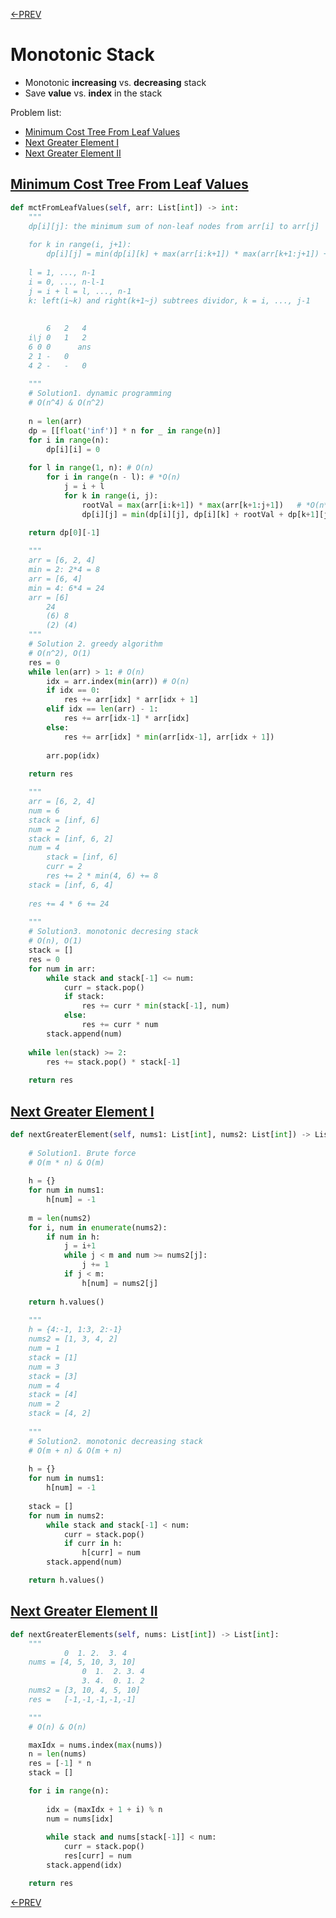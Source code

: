 [<-PREV](dsa.md)

# Monotonic Stack
- Monotonic **increasing** vs. **decreasing** stack
- Save **value** vs. **index** in the stack


Problem list: 
- [Minimum Cost Tree From Leaf Values](https://leetcode.com/problems/minimum-cost-tree-from-leaf-values/)
- [Next Greater Element I](https://leetcode.com/problems/next-greater-element-i/)
- [Next Greater Element II](https://leetcode.com/problems/next-greater-element-ii/)


## [Minimum Cost Tree From Leaf Values](https://leetcode.com/problems/minimum-cost-tree-from-leaf-values/)


```python
def mctFromLeafValues(self, arr: List[int]) -> int:
    """
    dp[i][j]: the minimum sum of non-leaf nodes from arr[i] to arr[j] 
    
    for k in range(i, j+1):
        dp[i][j] = min(dp[i][k] + max(arr[i:k+1]) * max(arr[k+1:j+1]) + dp[k+1][j])
    
    l = 1, ..., n-1
    i = 0, ..., n-l-1
    j = i + l = l, ..., n-1
    k: left(i~k) and right(k+1~j) subtrees dividor, k = i, ..., j-1 
    
    
        6   2   4
    i\j 0   1   2 
    6 0 0      ans
    2 1 -   0   
    4 2 -   -   0
    
    """
    # Solution1. dynamic programming
    # O(n^4) & O(n^2)
    
    n = len(arr)
    dp = [[float('inf')] * n for _ in range(n)]
    for i in range(n):
        dp[i][i] = 0
        
    for l in range(1, n): # O(n)
        for i in range(n - l): # *O(n)
            j = i + l 
            for k in range(i, j):
                rootVal = max(arr[i:k+1]) * max(arr[k+1:j+1])   # *O(n*n)
                dp[i][j] = min(dp[i][j], dp[i][k] + rootVal + dp[k+1][j])

    return dp[0][-1]
    
    """
    arr = [6, 2, 4]
    min = 2: 2*4 = 8
    arr = [6, 4]
    min = 4: 6*4 = 24
    arr = [6]
        24 
        (6) 8
        (2) (4)
    """
    # Solution 2. greedy algorithm 
    # O(n^2), O(1)
    res = 0
    while len(arr) > 1: # O(n)
        idx = arr.index(min(arr)) # O(n)
        if idx == 0:
            res += arr[idx] * arr[idx + 1]            
        elif idx == len(arr) - 1:
            res += arr[idx-1] * arr[idx]
        else:
            res += arr[idx] * min(arr[idx-1], arr[idx + 1])
        
        arr.pop(idx)
        
    return res

    """
    arr = [6, 2, 4]
    num = 6
    stack = [inf, 6]
    num = 2
    stack = [inf, 6, 2]
    num = 4
        stack = [inf, 6]
        curr = 2
        res += 2 * min(4, 6) += 8
    stack = [inf, 6, 4]    
    
    res += 4 * 6 += 24
    
    """
    # Solution3. monotonic decresing stack
    # O(n), O(1)
    stack = []
    res = 0
    for num in arr:
        while stack and stack[-1] <= num:
            curr = stack.pop()
            if stack:
                res += curr * min(stack[-1], num)
            else:
                res += curr * num
        stack.append(num)
        
    while len(stack) >= 2:
        res += stack.pop() * stack[-1]
    
    return res
```

## [Next Greater Element I](https://leetcode.com/problems/next-greater-element-i/)


```python
def nextGreaterElement(self, nums1: List[int], nums2: List[int]) -> List[int]:
    
    # Solution1. Brute force
    # O(m * n) & O(m)
    
    h = {}
    for num in nums1:
        h[num] = -1
        
    m = len(nums2)
    for i, num in enumerate(nums2):
        if num in h:
            j = i+1
            while j < m and num >= nums2[j]:
                j += 1
            if j < m:
                h[num] = nums2[j]
    
    return h.values()
    
    """
    h = {4:-1, 1:3, 2:-1}
    nums2 = [1, 3, 4, 2]
    num = 1
    stack = [1]
    num = 3
    stack = [3]
    num = 4
    stack = [4]
    num = 2
    stack = [4, 2]
    
    """
    # Solution2. monotonic decreasing stack
    # O(m + n) & O(m + n)
    
    h = {}
    for num in nums1:
        h[num] = -1
    
    stack = []
    for num in nums2:
        while stack and stack[-1] < num:
            curr = stack.pop()
            if curr in h:
                h[curr] = num
        stack.append(num)

    return h.values()
```

## [Next Greater Element II](https://leetcode.com/problems/next-greater-element-ii/)


```python
def nextGreaterElements(self, nums: List[int]) -> List[int]:
    """
            0  1. 2.  3. 4
    nums = [4, 5, 10, 3, 10]
                0  1.  2. 3. 4
                3. 4.  0. 1. 2
    nums2 = [3, 10, 4, 5, 10]
    res =   [-1,-1,-1,-1,-1]

    """
    # O(n) & O(n)

    maxIdx = nums.index(max(nums))
    n = len(nums)
    res = [-1] * n
    stack = []

    for i in range(n):
        
        idx = (maxIdx + 1 + i) % n
        num = nums[idx]
        
        while stack and nums[stack[-1]] < num:
            curr = stack.pop()
            res[curr] = num
        stack.append(idx)

    return res   
```

[<-PREV](dsa.md)
